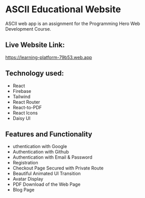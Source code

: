 # ASCII Educational Website
ASCII web app is an assignment for the Programming Hero Web Development Course.

## Live Website Link:
https://learning-platform-79b53.web.app

## Technology used:
* React
* Firebase
* Tailwind
* React Router
* React-to-PDF
* React Icons
* Daisy UI

## Features and Functionality
* uthentication with Google
* Authentication with Github
* Authentication with Email & Password
* Registration
* Checkout Page Secured with Private Route
* Beautiful Animated UI Transition
* Avatar Display
* PDF Download of the Web Page
* Blog Page
 
